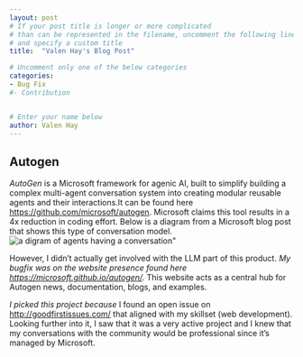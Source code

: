 ```yaml
---
layout: post
# If your post title is longer or more complicated
# than can be represented in the filename, uncomment the following line
# and specify a custom title
title:  "Valen Hay's Blog Post"

# Uncomment only one of the below categories
categories: 
- Bug Fix
#- Contribution


# Enter your name below
author: Valen Hay
---
```

## Autogen
*AutoGen* is a Microsoft framework for agenic AI, built to simplify building a complex multi-agent conversation system into creating modular reusable agents and their interactions.It can be found here https://github.com/microsoft/autogen. Microsoft claims this tool results in a 4x reduction in coding effort. Below is a diagram from a Microsoft blog post that shows this type of conversation model.
![a digram of agents having a conversation"](https://veh3546.github.io/assets/AutoGen_Fig1.png)

However, I didn’t actually get involved with the LLM part of this product. *My bugfix was on the website presence found here https://microsoft.github.io/autogen/.* This website acts as a central hub for Autogen news, documentation, blogs, and examples. 

*I picked this project because* I found an open issue on http://goodfirstissues.com/ that aligned with my skillset (web development). Looking further into it, I saw that it was a very active project and I knew that my conversations with the community would be professional since it’s managed by Microsoft.  


